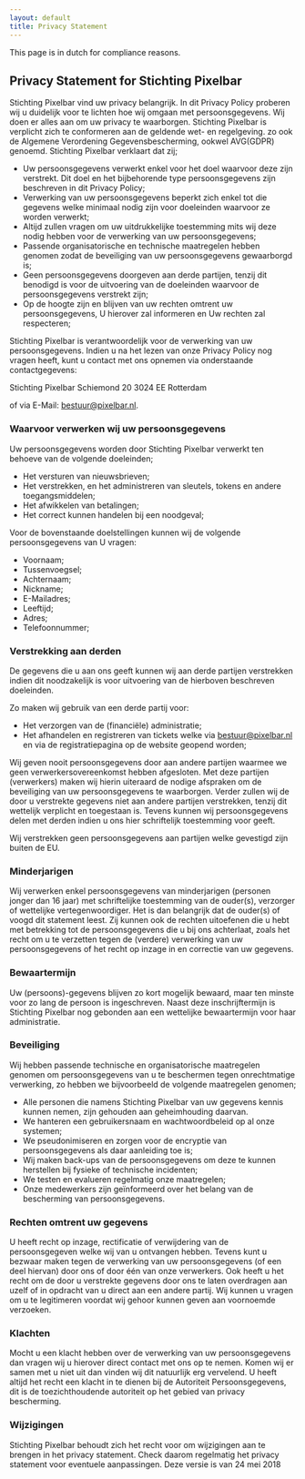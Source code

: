 ```yaml
---
layout: default
title: Privacy Statement
---
```


<p class="message">
  This page is in dutch for compliance reasons.
</p>

## Privacy Statement for Stichting Pixelbar ##
Stichting Pixelbar vind uw privacy belangrijk. In dit Privacy Policy proberen wij u duidelijk voor te lichten hoe wij omgaan met persoonsgegevens. Wij doen er alles aan om uw privacy te waarborgen. Stichting Pixelbar is verplicht zich te conformeren aan de geldende wet- en regelgeving. zo ook de Algemene Verordening Gegevensbescherming, ookwel AVG(GDPR) genoemd. Stichting Pixelbar verklaart dat zij;

* Uw persoonsgegevens verwerkt enkel voor het doel waarvoor deze zijn verstrekt. Dit doel en het bijbehorende type persoonsgegevens zijn beschreven in dit Privacy Policy;
* Verwerking van uw persoonsgegevens beperkt zich enkel tot die gegevens welke minimaal nodig zijn voor doeleinden waarvoor ze worden verwerkt;
* Altijd zullen vragen om uw uitdrukkelijke toestemming mits wij deze nodig hebben voor de verwerking van uw persoonsgegevens;
* Passende organisatorische en technische maatregelen hebben genomen zodat de beveiliging van uw persoonsgegevens gewaarborgd is;
* Geen persoonsgegevens doorgeven aan derde partijen, tenzij dit benodigd is voor de uitvoering van de doeleinden waarvoor de persoonsgegevens verstrekt zijn;
* Op de hoogte zijn en blijven van uw rechten omtrent uw persoonsgegevens, U hierover zal informeren en Uw rechten zal respecteren;

Stichting Pixelbar is verantwoordelijk voor de verwerking van uw persoonsgegevens. Indien u na het lezen van onze Privacy Policy nog vragen heeft, kunt u contact met ons opnemen via onderstaande contactgegevens:

Stichting Pixelbar
Schiemond 20
3024 EE Rotterdam

of via E-Mail: bestuur@pixelbar.nl.

### Waarvoor verwerken wij uw persoonsgegevens ###
Uw persoonsgegevens worden door Stichting Pixelbar verwerkt ten behoeve van de volgende doeleinden;

* Het versturen van nieuwsbrieven;
* Het verstrekken, en het administreren van sleutels, tokens en andere toegangsmiddelen;
* Het afwikkelen van betalingen;
* Het correct kunnen handelen bij een noodgeval;

Voor de bovenstaande doelstellingen kunnen wij de volgende persoonsgegevens van U vragen:

* Voornaam;
* Tussenvoegsel;
* Achternaam;
* Nickname;
* E-Mailadres;
* Leeftijd;
* Adres;
* Telefoonnummer;

### Verstrekking aan derden ###
De gegevens die u aan ons geeft kunnen wij aan derde partijen verstrekken indien dit noodzakelijk is voor uitvoering van de hierboven beschreven doeleinden.

Zo maken wij gebruik van een derde partij voor:

* Het verzorgen van de (financiële) administratie;
* Het afhandelen en registreren van tickets welke via bestuur@pixelbar.nl en via de registratiepagina op de website geopend worden;

Wij geven nooit persoonsgegevens door aan andere partijen waarmee we geen verwerkersovereenkomst hebben afgesloten. Met deze partijen (verwerkers) maken wij hierin uiteraard de nodige afspraken om de beveiliging van uw persoonsgegevens te waarborgen. Verder zullen wij de door u verstrekte gegevens niet aan andere partijen verstrekken, tenzij dit wettelijk verplicht en toegestaan is. Tevens kunnen wij persoonsgegevens delen met derden indien u ons hier schriftelijk toestemming voor geeft.

Wij verstrekken geen persoonsgegevens aan partijen welke gevestigd zijn buiten de EU.

### Minderjarigen ###
Wij verwerken enkel persoonsgegevens van minderjarigen (personen jonger dan 16 jaar) met schriftelijke toestemming van de ouder(s), verzorger of wettelijke vertegenwoordiger. Het is dan belangrijk dat de ouder(s) of voogd dit statement leest. Zij kunnen ook de rechten uitoefenen die u hebt met betrekking tot de persoonsgegevens die u bij ons achterlaat, zoals het recht om u te verzetten tegen de (verdere) verwerking van uw persoonsgegevens of het recht op inzage in en correctie van uw gegevens.

### Bewaartermijn ###
Uw (persoons)-gegevens blijven zo kort mogelijk bewaard, maar ten minste voor zo lang de persoon is ingeschreven. Naast deze inschrijftermijn is Stichting Pixelbar nog gebonden aan een wettelijke bewaartermijn voor haar administratie.

### Beveiliging ###
Wij hebben passende technische en organisatorische maatregelen genomen om persoonsgegevens van u te beschermen tegen onrechtmatige verwerking, zo hebben we bijvoorbeeld de volgende maatregelen genomen;

* Alle personen die namens Stichting Pixelbar van uw gegevens kennis kunnen nemen, zijn gehouden aan geheimhouding daarvan.
* We hanteren een gebruikersnaam en wachtwoordbeleid op al onze systemen;
* We pseudonimiseren en zorgen voor de encryptie van persoonsgegevens als daar aanleiding toe is;
* Wij maken back-ups van de persoonsgegevens om deze te kunnen herstellen bij fysieke of technische incidenten;
* We testen en evalueren regelmatig onze maatregelen;
* Onze medewerkers zijn geïnformeerd over het belang van de bescherming van persoonsgegevens.

### Rechten omtrent uw gegevens ###
U heeft recht op inzage, rectificatie of verwijdering van de persoonsgegeven welke wij van u ontvangen hebben. Tevens kunt u bezwaar maken tegen de verwerking van uw persoonsgegevens (of een deel hiervan) door ons of door één van onze verwerkers. Ook heeft u het recht om de door u verstrekte gegevens door ons te laten overdragen aan uzelf of in opdracht van u direct aan een andere partij. Wij kunnen u vragen om u te legitimeren voordat wij gehoor kunnen geven aan voornoemde verzoeken.

### Klachten ###
Mocht u een klacht hebben over de verwerking van uw persoonsgegevens dan vragen wij u hierover direct contact met ons op te nemen. Komen wij er samen met u niet uit dan vinden wij dit natuurlijk erg vervelend. U heeft altijd het recht een klacht in te dienen bij de Autoriteit Persoonsgegevens, dit is de toezichthoudende autoriteit op het gebied van privacy bescherming.

### Wijzigingen ###
Stichting Pixelbar behoudt zich het recht voor om wijzigingen aan te brengen in het privacy statement. Check daarom regelmatig het privacy statement voor eventuele aanpassingen. Deze versie is van 24 mei 2018
